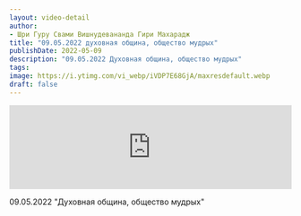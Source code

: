 ```yaml
---
layout: video-detail
author:
- Шри Гуру Свами Вишнудевананда Гири Махарадж
title: "09.05.2022 духовная община, общество мудрых"
publishDate: 2022-05-09
description: "09.05.2022 Духовная община, общество мудрых"
tags: 
image: https://i.ytimg.com/vi_webp/iVDP7E68GjA/maxresdefault.webp
draft: false
---
```


<iframe width="100%" src="https://www.youtube.com/embed/iVDP7E68GjA" frameborder="0" allowfullscreen=""></iframe> 

 09.05.2022 "Духовная община, общество мудрых"

  

 